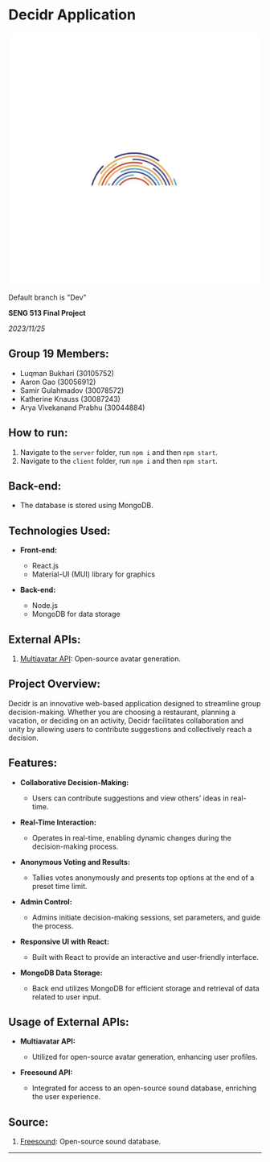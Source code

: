 # Decidr Application

![Decidr Logo GIF](./client/public/Decidr.gif)

Default branch is "Dev"

**SENG 513 Final Project**

_2023/11/25_

## Group 19 Members:

- Luqman Bukhari (30105752)
- Aaron Gao (30056912)
- Samir Gulahmadov (30078572)
- Katherine Knauss (30087243)
- Arya Vivekanand Prabhu (30044884)

## How to run:

1. Navigate to the `server` folder, run `npm i` and then `npm start`.
2. Navigate to the `client` folder, run `npm i` and then `npm start`.

## Back-end:

- The database is stored using MongoDB.

## Technologies Used:

- **Front-end:**

  - React.js
  - Material-UI (MUI) library for graphics

- **Back-end:**
  - Node.js
  - MongoDB for data storage

## External APIs:

1. [Multiavatar API](https://api.multiavatar.com/): Open-source avatar generation.

## Project Overview:

Decidr is an innovative web-based application designed to streamline group decision-making. Whether you are choosing a restaurant, planning a vacation, or deciding on an activity, Decidr facilitates collaboration and unity by allowing users to contribute suggestions and collectively reach a decision.

## Features:

- **Collaborative Decision-Making:**

  - Users can contribute suggestions and view others' ideas in real-time.

- **Real-Time Interaction:**

  - Operates in real-time, enabling dynamic changes during the decision-making process.

- **Anonymous Voting and Results:**

  - Tallies votes anonymously and presents top options at the end of a preset time limit.

- **Admin Control:**

  - Admins initiate decision-making sessions, set parameters, and guide the process.

- **Responsive UI with React:**

  - Built with React to provide an interactive and user-friendly interface.

- **MongoDB Data Storage:**
  - Back end utilizes MongoDB for efficient storage and retrieval of data related to user input.

## Usage of External APIs:

- **Multiavatar API:**

  - Utilized for open-source avatar generation, enhancing user profiles.

- **Freesound API:**
  - Integrated for access to an open-source sound database, enriching the user experience.

## Source:

1. [Freesound](https://freesound.org/): Open-source sound database.

---
